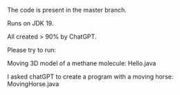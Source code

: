 The code is present in the master branch.

Runs on JDK 19.

All created > 90% by ChatGPT.

Please try to run:

Moving 3D model of a methane molecule:
Hello.java

I asked chatGPT to create a program 
with a moving horse:
MovingHorse.java